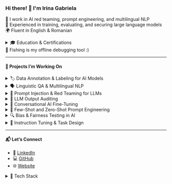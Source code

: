 <h3>Hi there! 👋 I'm Irina Gabriela</h3>

🧠 I work in AI red teaming, prompt engineering, and multilingual NLP  
📌 Experienced in training, evaluating, and securing large language models  
🌍 Fluent in English & Romanian

<details>
  <summary>🎓 Education & Certifications</summary>
  <br>

- 🎓 Bachelor's Degree in **Business Administration**  
- 🛡️ Associate's Degree in **Cybersecurity**  

I’ve also completed a wide range of specialized courses and professional certifications in:

- 🤖 Artificial Intelligence (AI), Machine Learning (ML), and Deep Learning  
- 📊 Data Science, Data Analytics, and Data Literacy  
- 🧾 Data Storytelling & Data Visualization  
- 🏅 Professional Certificates and Badges from:
  - Meta  
  - IBM  
  - Google  
  - Microsoft  
  - Atlassian  

🔗 View my certificates here: [gabrielacotoara.com/certificates](https://gabrielacotoara.com/certificates)

</details>

</details>
🎣 Fishing is my offline debugging tool :)

---

<h4>🚀 Projects I’m Working On</h4>

<details>
  <summary>🏷️ Data Annotation & Labeling for AI Models</summary>
  <br>
  Annotating and labeling text, audio, and image data to train and validate machine learning models across domains.
</details>

<details>
  <summary>🗣️ Linguistic QA & Multilingual NLP</summary>
  <br>
  Supporting AI model performance through grammar evaluation, localization testing, and cross-language alignment.
</details>

<details>
  <summary>🔐 Prompt Injection & Red Teaming for LLMs</summary>
  <br>
  Crafting adversarial prompts to test model security, detect jailbreak vulnerabilities, and assess safety boundaries.
</details>

<details>
  <summary>🧪 LLM Output Auditing</summary>
  <br>
  Evaluating model responses for harmful content, factual errors, repetition, and instruction-following accuracy.
</details>

<details>
  <summary>💬 Conversational AI Fine-Tuning</summary>
  <br>
  Reviewing chatbot dialogue quality for tone, clarity, empathy, and human-likeness in customer-facing use cases.
</details>

<details>
  <summary>🧠 Few-Shot and Zero-Shot Prompt Engineering</summary>
  <br>
  Designing optimized prompts for downstream NLP tasks using minimal examples, improving model adaptability.
</details>

<details>
  <summary>🔍 Bias & Fairness Testing in AI</summary>
  <br>
  Conducting evaluations to identify and reduce bias across gender, ethnicity, and language in AI outputs.
</details>

<details>
  <summary>🧾 Instruction Tuning & Task Design</summary>
  <br>
  Writing and curating high-quality datasets for supervised instruction tuning across diverse tasks and model sizes.
</details>

---

<h4>📬 Let’s Connect</h4>

- 💼 [LinkedIn](https://linkedin.com/in/gabrielacotoaraybarra)  
- 💻 [GitHub](https://github.com/gabrielacotoara)
- 🌐 [Website](https://gabrielacotoara.com) 

<details>
  <summary>🧰 Tech Stack</summary>
  <br>

| **Category**              | **Technologies**                                                                                                                                     |
|---------------------------|------------------------------------------------------------------------------------------------------------------------------------------------------|
| 🧑‍💻 Programming Languages     | ![Python](https://img.shields.io/badge/Python-Intermediate-blue?style=for-the-badge&logo=python&logoColor=white) ![SQL](https://img.shields.io/badge/SQL-4479A1?style=for-the-badge&logo=sqlite&logoColor=white) ![Regex](https://img.shields.io/badge/Regex-FFA500?style=for-the-badge) |
| 🧠 Machine Learning & AI     | ![PyTorch](https://img.shields.io/badge/PyTorch-EE4C2C?style=for-the-badge&logo=pytorch&logoColor=white) ![TensorFlow](https://img.shields.io/badge/TensorFlow-FF6F00?style=for-the-badge&logo=tensorflow&logoColor=white) ![HuggingFace](https://img.shields.io/badge/HuggingFace-FFD21F?style=for-the-badge&logo=huggingface&logoColor=black) |
| 🏷️ Data Annotation & Labeling | ![Labelbox](https://img.shields.io/badge/Labelbox-0052CC?style=for-the-badge) ![CVAT](https://img.shields.io/badge/CVAT-FF9E0F?style=for-the-badge) ![Scale AI](https://img.shields.io/badge/ScaleAI-black?style=for-the-badge) ![Appen](https://img.shields.io/badge/Appen-EC1C24?style=for-the-badge) ![SRT](https://img.shields.io/badge/SRT-0066CC?style=for-the-badge) |
| 🧪 Evaluation & Red Teaming | ![Prompt Engineering](https://img.shields.io/badge/Prompt%20Engineering-critical?style=for-the-badge&logo=openai) ![AI Red Teaming](https://img.shields.io/badge/AI%20Red%20Teaming-red?style=for-the-badge&logo=security) |
| 📊 Visualization & Dashboards | ![Tableau](https://img.shields.io/badge/Tableau-E97627?style=for-the-badge&logo=tableau&logoColor=white) ![Power BI](https://img.shields.io/badge/Power%20BI-F2C811?style=for-the-badge&logo=powerbi&logoColor=black) |
| 🧰 Developer Tools & IDEs | ![VS Code](https://img.shields.io/badge/VS%20Code-007ACC?style=for-the-badge&logo=visualstudiocode&logoColor=white) ![Jupyter Notebook](https://img.shields.io/badge/Jupyter-F37626?style=for-the-badge&logo=jupyter&logoColor=white) |
| 🛠️ Project Management      | ![Trello](https://img.shields.io/badge/Trello-0052CC?style=for-the-badge&logo=trello&logoColor=white) ![Asana](https://img.shields.io/badge/Asana-273347?style=for-the-badge&logo=asana&logoColor=white) ![Jira](https://img.shields.io/badge/Jira-0052CC?style=for-the-badge&logo=jira&logoColor=white) ![Notion](https://img.shields.io/badge/Notion-000000?style=for-the-badge&logo=notion&logoColor=white) |
| 🌐 Localization & CAT Tools | ![Phrase](https://img.shields.io/badge/Phrase-CAT_Tool-00C2FF?style=for-the-badge) ![TransPerfect](https://img.shields.io/badge/TransPerfect-blue?style=for-the-badge) |
| 🔁 Version Control & DevOps  | ![Git](https://img.shields.io/badge/Git-F05032?style=for-the-badge&logo=git&logoColor=white) ![GitHub](https://img.shields.io/badge/GitHub-181717?style=for-the-badge&logo=github&logoColor=white) |
| 📚 Methodologies & Skills   | ![Scrum](https://img.shields.io/badge/Scrum%20Master-certified-brightgreen?style=for-the-badge) ![Data Analysis](https://img.shields.io/badge/Data_Analysis-3366CC?style=for-the-badge) ![Content Moderation](https://img.shields.io/badge/Content%20Moderation-orange?style=for-the-badge) |
| 🌍 Languages                | ![English](https://img.shields.io/badge/English-Native-lightgrey?style=for-the-badge) ![Romanian](https://img.shields.io/badge/Romanian-Native-lightgrey?style=for-the-badge) ![Spanish](https://img.shields.io/badge/Spanish-Limited_Proficiency-lightgrey?style=for-the-badge) ![Italian](https://img.shields.io/badge/Italian-Limited_Proficiency-lightgrey?style=for-the-badge) |

</details>

